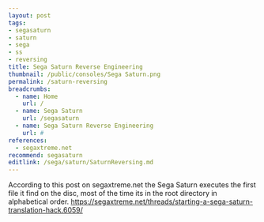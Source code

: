 ```yaml
---
layout: post
tags: 
- segasaturn
- saturn
- sega
- ss
- reversing
title: Sega Saturn Reverse Engineering
thumbnail: /public/consoles/Sega Saturn.png
permalink: /saturn-reversing
breadcrumbs:
  - name: Home
    url: /
  - name: Sega Saturn
    url: /segasaturn
  - name: Sega Saturn Reverse Engineering
    url: #
references:
  - segaxtreme.net
recommend: segasaturn
editlink: /sega/saturn/SaturnReversing.md
---
```


According to this post on segaxtreme.net the Sega Saturn executes the first file it find on the disc, most of the time its in the root directory in alphabetical order.
https://segaxtreme.net/threads/starting-a-sega-saturn-translation-hack.6059/ 
